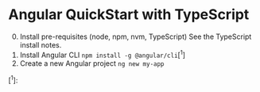 Angular QuickStart with TypeScript
==================================

0. Install pre-requisites (node, npm, nvm, TypeScript)
   See the TypeScript install notes.
1. Install Angular CLI
   `npm install -g @angular/cli`[<sup>1</sup>]
2. Create a new Angular project
   `ng new my-app`


[<sup>1</sup>]: 
